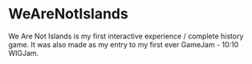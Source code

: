# WeAreNotIslands
We Are Not Islands is my first interactive experience / complete history game. It was also made as my entry to my first ever GameJam - 10:10 WIGJam. 
